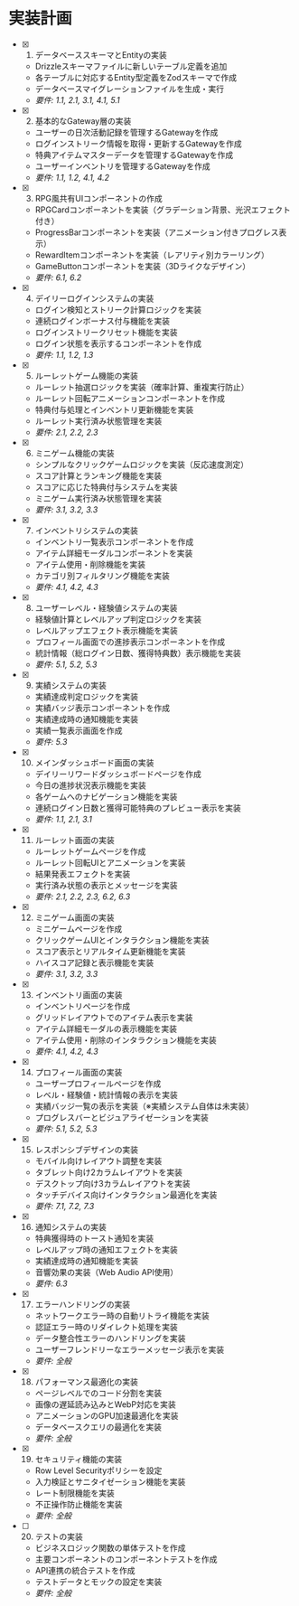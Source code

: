 # 実装計画

- [x] 1. データベーススキーマとEntityの実装
  - Drizzleスキーマファイルに新しいテーブル定義を追加
  - 各テーブルに対応するEntity型定義をZodスキーマで作成
  - データベースマイグレーションファイルを生成・実行
  - _要件: 1.1, 2.1, 3.1, 4.1, 5.1_

- [x] 2. 基本的なGateway層の実装
  - ユーザーの日次活動記録を管理するGatewayを作成
  - ログインストリーク情報を取得・更新するGatewayを作成
  - 特典アイテムマスターデータを管理するGatewayを作成
  - ユーザーインベントリを管理するGatewayを作成
  - _要件: 1.1, 1.2, 4.1, 4.2_

- [x] 3. RPG風共有UIコンポーネントの作成
  - RPGCardコンポーネントを実装（グラデーション背景、光沢エフェクト付き）
  - ProgressBarコンポーネントを実装（アニメーション付きプログレス表示）
  - RewardItemコンポーネントを実装（レアリティ別カラーリング）
  - GameButtonコンポーネントを実装（3Dライクなデザイン）
  - _要件: 6.1, 6.2_

- [x] 4. デイリーログインシステムの実装
  - ログイン検知とストリーク計算ロジックを実装
  - 連続ログインボーナス付与機能を実装
  - ログインストリークリセット機能を実装
  - ログイン状態を表示するコンポーネントを作成
  - _要件: 1.1, 1.2, 1.3_

- [x] 5. ルーレットゲーム機能の実装
  - ルーレット抽選ロジックを実装（確率計算、重複実行防止）
  - ルーレット回転アニメーションコンポーネントを作成
  - 特典付与処理とインベントリ更新機能を実装
  - ルーレット実行済み状態管理を実装
  - _要件: 2.1, 2.2, 2.3_

- [x] 6. ミニゲーム機能の実装
  - シンプルなクリックゲームロジックを実装（反応速度測定）
  - スコア計算とランキング機能を実装
  - スコアに応じた特典付与システムを実装
  - ミニゲーム実行済み状態管理を実装
  - _要件: 3.1, 3.2, 3.3_

- [x] 7. インベントリシステムの実装
  - インベントリ一覧表示コンポーネントを作成
  - アイテム詳細モーダルコンポーネントを実装
  - アイテム使用・削除機能を実装
  - カテゴリ別フィルタリング機能を実装
  - _要件: 4.1, 4.2, 4.3_

- [x] 8. ユーザーレベル・経験値システムの実装
  - 経験値計算とレベルアップ判定ロジックを実装
  - レベルアップエフェクト表示機能を実装
  - プロフィール画面での進捗表示コンポーネントを作成
  - 統計情報（総ログイン日数、獲得特典数）表示機能を実装
  - _要件: 5.1, 5.2, 5.3_

- [x] 9. 実績システムの実装
  - 実績達成判定ロジックを実装
  - 実績バッジ表示コンポーネントを作成
  - 実績達成時の通知機能を実装
  - 実績一覧表示画面を作成
  - _要件: 5.3_

- [x] 10. メインダッシュボード画面の実装
  - デイリーリワードダッシュボードページを作成
  - 今日の進捗状況表示機能を実装
  - 各ゲームへのナビゲーション機能を実装
  - 連続ログイン日数と獲得可能特典のプレビュー表示を実装
  - _要件: 1.1, 2.1, 3.1_

- [x] 11. ルーレット画面の実装
  - ルーレットゲームページを作成
  - ルーレット回転UIとアニメーションを実装
  - 結果発表エフェクトを実装
  - 実行済み状態の表示とメッセージを実装
  - _要件: 2.1, 2.2, 2.3, 6.2, 6.3_

- [x] 12. ミニゲーム画面の実装
  - ミニゲームページを作成
  - クリックゲームUIとインタラクション機能を実装
  - スコア表示とリアルタイム更新機能を実装
  - ハイスコア記録と表示機能を実装
  - _要件: 3.1, 3.2, 3.3_

- [x] 13. インベントリ画面の実装
  - インベントリページを作成
  - グリッドレイアウトでのアイテム表示を実装
  - アイテム詳細モーダルの表示機能を実装
  - アイテム使用・削除のインタラクション機能を実装
  - _要件: 4.1, 4.2, 4.3_

- [x] 14. プロフィール画面の実装
  - ユーザープロフィールページを作成
  - レベル・経験値・統計情報の表示を実装
  - 実績バッジ一覧の表示を実装（※実績システム自体は未実装）
  - プログレスバーとビジュアライゼーションを実装
  - _要件: 5.1, 5.2, 5.3_

- [x] 15. レスポンシブデザインの実装
  - モバイル向けレイアウト調整を実装
  - タブレット向け2カラムレイアウトを実装
  - デスクトップ向け3カラムレイアウトを実装
  - タッチデバイス向けインタラクション最適化を実装
  - _要件: 7.1, 7.2, 7.3_

- [x] 16. 通知システムの実装
  - 特典獲得時のトースト通知を実装
  - レベルアップ時の通知エフェクトを実装
  - 実績達成時の通知機能を実装
  - 音響効果の実装（Web Audio API使用）
  - _要件: 6.3_

- [x] 17. エラーハンドリングの実装
  - ネットワークエラー時の自動リトライ機能を実装
  - 認証エラー時のリダイレクト処理を実装
  - データ整合性エラーのハンドリングを実装
  - ユーザーフレンドリーなエラーメッセージ表示を実装
  - _要件: 全般_

- [x] 18. パフォーマンス最適化の実装
  - ページレベルでのコード分割を実装
  - 画像の遅延読み込みとWebP対応を実装
  - アニメーションのGPU加速最適化を実装
  - データベースクエリの最適化を実装
  - _要件: 全般_

- [x] 19. セキュリティ機能の実装
  - Row Level Securityポリシーを設定
  - 入力検証とサニタイゼーション機能を実装
  - レート制限機能を実装
  - 不正操作防止機能を実装
  - _要件: 全般_

- [ ] 20. テストの実装
  - ビジネスロジック関数の単体テストを作成
  - 主要コンポーネントのコンポーネントテストを作成
  - API連携の統合テストを作成
  - テストデータとモックの設定を実装
  - _要件: 全般_
